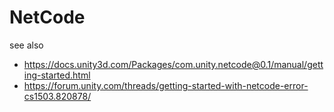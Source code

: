 # NetCode

see also

- https://docs.unity3d.com/Packages/com.unity.netcode@0.1/manual/getting-started.html
- https://forum.unity.com/threads/getting-started-with-netcode-error-cs1503.820878/